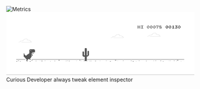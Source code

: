 ![Metrics](https://metrics.lecoq.io/mvskiren?template=classic&followup=1&isocalendar=1&languages=1&pagespeed=1&posts=1&pagespeed.detailed=false&pagespeed.screenshot=false&posts.limit=4&posts.source=dev.to&isocalendar.duration=half-year&config.timezone=Asia%2FCalcutta&config.animated=true)
![Dino](https://raw.githubusercontent.com/praveenscience/praveenscience/master/dino.gif)
Curious Developer always tweak element inspector
